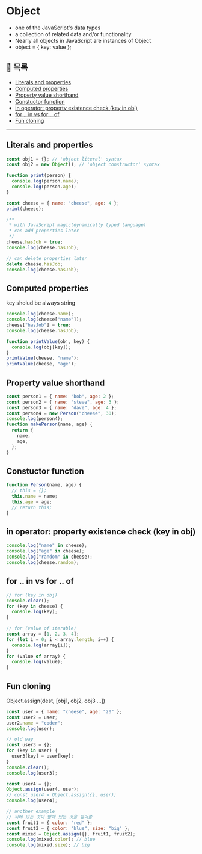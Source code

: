 # Object

- one of the JavaScript's data types
- a collection of related data and/or functionality
- Nearly all objects in JavaScript are instances of Object
- object = { key: value };

## 📖 목록

- [Literals and properties](#literals-and-properties)
- [Computed properties](#computed-properties)
- [Property value shorthand](#property-value-shorthand)
- [Constuctor function](#constuctor-function)
- [in operator: property existence check (key in obj)](#in-operator-property-existence-check-key-in-obj)
- [for .. in vs for .. of](#for--in-vs-for--of)
- [Fun cloning](#fun-cloning)

---

## Literals and properties

```js
const obj1 = {}; // 'object literal' syntax
const obj2 = new Object(); // 'object constructor' syntax

function print(person) {
  console.log(person.name);
  console.log(person.age);
}

const cheese = { name: "cheese", age: 4 };
print(cheese);

/**
 * with JavaScript magic(dynamically typed language)
 * can add properties later
 */
cheese.hasJob = true;
console.log(cheese.hasJob);

// can delete properties later
delete cheese.hasJob;
console.log(cheese.hasJob);
```

## Computed properties

key sholud be always string

```js
console.log(cheese.name);
console.log(cheese["name"]);
cheese["hasJob"] = true;
console.log(cheese.hasJob);

function printValue(obj, key) {
  console.log(obj[key]);
}
printValue(cheese, "name");
printValue(cheese, "age");
```

## Property value shorthand

```js
const person1 = { name: "bob", age: 2 };
const person2 = { name: "steve", age: 3 };
const person3 = { name: "dave", age: 4 };
const person4 = new Person("cheese", 30);
console.log(person4);
function makePerson(name, age) {
  return {
    name,
    age,
  };
}
```

## Constuctor function

```js
function Person(name, age) {
  // this = {};
  this.name = name;
  this.age = age;
  // return this;
}
```

## in operator: property existence check (key in obj)

```js
console.log("name" in cheese);
console.log("age" in cheese);
console.log("random" in cheese);
console.log(cheese.random);
```

## for .. in vs for .. of

```js
// for (key in obj)
console.clear();
for (key in cheese) {
  console.log(key);
}

// for (value of iterable)
const array = [1, 2, 3, 4];
for (let i = 0; i < array.length; i++) {
  console.log(array[i]);
}
for (value of array) {
  console.log(value);
}
```

## Fun cloning

Object.assign(dest, [obj1, obj2, obj3 ...])

```js
const user = { name: "cheese", age: "20" };
const user2 = user;
user2.name = "coder";
console.log(user);

// old way
const user3 = {};
for (key in user) {
  user3[key] = user[key];
}
console.clear();
console.log(user3);

const user4 = {};
Object.assign(user4, user);
// const user4 = Object.assign({}, user);
console.log(user4);

// another example
// 뒤에 있는 것이 앞에 있는 것을 덮어씀
const fruit1 = { color: "red" };
const fruit2 = { color: "blue", size: "big" };
const mixed = Object.assign({}, fruit1, fruit2);
console.log(mixed.color); // blue
console.log(mixed.size); // big
```
